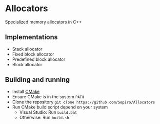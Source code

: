 # Allocators

Specialized memory allocators in C++

## Implementations
- Stack allocator
- Fixed block allocator
- Predefined block allocator
- Block allocator

## Building and running
- Install [CMake](https://cmake.org/install/)
- Ensure CMake is in the system `PATH`
- Clone the repository `git clone https://github.com/Sopiro/Allocators`
- Run CMake build script depend on your system
  - Visual Studio: Run `build.bat`
  - Otherwise: Run `build.sh`
